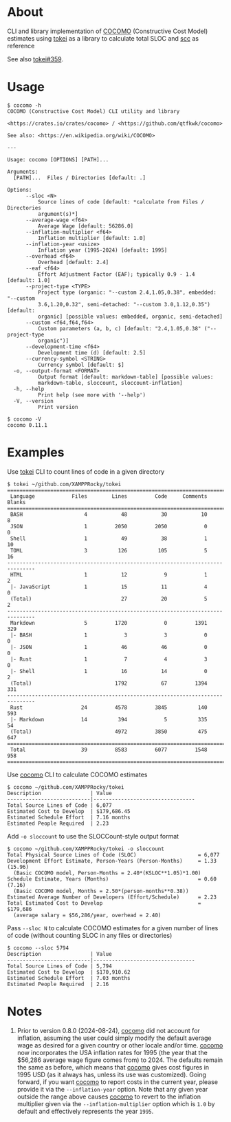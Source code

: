 # About

CLI and library implementation of [COCOMO] (Constructive Cost Model) estimates
using [tokei] as a library to calculate total SLOC and [scc] as reference

See also [tokei#359].

[cocomo]: https://crates.io/crates/cocomo
[COCOMO]: https://en.wikipedia.org/wiki/COCOMO
[tokei]: https://crates.io/crates/tokei
[tokei#359]: https://github.com/XAMPPRocky/tokei/issues/359
[scc]: https://github.com/boyter/scc

# Usage

```text
$ cocomo -h
COCOMO (Constructive Cost Model) CLI utility and library

<https://crates.io/crates/cocomo> / <https://github.com/qtfkwk/cocomo>

See also: <https://en.wikipedia.org/wiki/COCOMO>

---

Usage: cocomo [OPTIONS] [PATH]...

Arguments:
  [PATH]...  Files / Directories [default: .]

Options:
      --sloc <N>
          Source lines of code [default: *calculate from Files / Directories
          argument(s)*]
      --average-wage <f64>
          Average Wage [default: 56286.0]
      --inflation-multiplier <f64>
          Inflation multiplier [default: 1.0]
      --inflation-year <usize>
          Inflation year (1995-2024) [default: 1995]
      --overhead <f64>
          Overhead [default: 2.4]
      --eaf <f64>
          Effort Adjustment Factor (EAF); typically 0.9 - 1.4 [default: 1.0]
      --project-type <TYPE>
          Project type (organic: "--custom 2.4,1.05,0.38", embedded: "--custom
          3.6,1.20,0.32", semi-detached: "--custom 3.0,1.12,0.35") [default:
          organic] [possible values: embedded, organic, semi-detached]
      --custom <f64,f64,f64>
          Custom parameters (a, b, c) [default: "2.4,1.05,0.38" ("--project-type
          organic")]
      --development-time <f64>
          Development time (d) [default: 2.5]
      --currency-symbol <STRING>
          Currency symbol [default: $]
  -o, --output-format <FORMAT>
          Output format [default: markdown-table] [possible values:
          markdown-table, sloccount, sloccount-inflation]
  -h, --help
          Print help (see more with '--help')
  -V, --version
          Print version
```

```text
$ cocomo -V
cocomo 0.11.1
```

# Examples

Use [tokei] CLI to count lines of code in a given directory

```text
$ tokei ~/github.com/XAMPPRocky/tokei
===============================================================================
 Language            Files        Lines         Code     Comments       Blanks
===============================================================================
 BASH                    4           48           30           10            8
 JSON                    1         2050         2050            0            0
 Shell                   1           49           38            1           10
 TOML                    3          126          105            5           16
-------------------------------------------------------------------------------
 HTML                    1           12            9            1            2
 |- JavaScript           1           15           11            4            0
 (Total)                             27           20            5            2
-------------------------------------------------------------------------------
 Markdown                5         1720            0         1391          329
 |- BASH                 1            3            3            0            0
 |- JSON                 1           46           46            0            0
 |- Rust                 1            7            4            3            0
 |- Shell                1           16           14            0            2
 (Total)                           1792           67         1394          331
-------------------------------------------------------------------------------
 Rust                   24         4578         3845          140          593
 |- Markdown            14          394            5          335           54
 (Total)                           4972         3850          475          647
===============================================================================
 Total                  39         8583         6077         1548          958
===============================================================================
```

Use [cocomo] CLI to calculate COCOMO estimates

```text
$ cocomo ~/github.com/XAMPPRocky/tokei
Description                | Value
---------------------------|---------------------------------
Total Source Lines of Code | 6,077
Estimated Cost to Develop  | $179,686.45
Estimated Schedule Effort  | 7.16 months
Estimated People Required  | 2.23

```

Add `-o sloccount` to use the SLOCCount-style output format

```text
$ cocomo ~/github.com/XAMPPRocky/tokei -o sloccount
Total Physical Source Lines of Code (SLOC)                    = 6,077
Development Effort Estimate, Person-Years (Person-Months)     = 1.33 (15.96)
  (Basic COCOMO model, Person-Months = 2.40*(KSLOC**1.05)*1.00)
Schedule Estimate, Years (Months)                             = 0.60 (7.16)
  (Basic COCOMO model, Months = 2.50*(person-months**0.38))
Estimated Average Number of Developers (Effort/Schedule)      = 2.23
Total Estimated Cost to Develop                               = $179,686
  (average salary = $56,286/year, overhead = 2.40)

```

Pass `--sloc N` to calculate COCOMO estimates for a given number of lines of
code (without counting SLOC in any files or directories)

```text
$ cocomo --sloc 5794
Description                | Value
---------------------------|---------------------------------
Total Source Lines of Code | 5,794
Estimated Cost to Develop  | $170,910.62
Estimated Schedule Effort  | 7.03 months
Estimated People Required  | 2.16

```

# Notes

1. Prior to version 0.8.0 (2024-08-24), [cocomo] did not account for inflation,
   assuming the user could simply modify the default average wage as desired for
   a given country or other locale and/or time.
   [cocomo] now incorporates the USA inflation rates for 1995 (the year that the
   $56,286 average wage figure comes from) to 2024.
   The defaults remain the same as before, which means that [cocomo] gives
   cost figures in 1995 USD (as it always has, unless its use was customized).
   Going forward, if you want [cocomo] to report costs in the current year,
   please provide it via the `--inflation-year` option.
   Note that any given year outside the range above causes [cocomo] to revert to
   the inflation multiplier given via the `--inflation-multiplier` option which
   is `1.0` by default and effectively represents the year `1995`.

